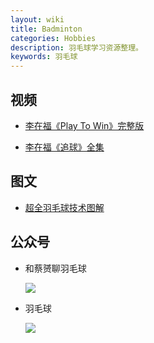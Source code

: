 ```yaml
---
layout: wiki
title: Badminton
categories: Hobbies
description: 羽毛球学习资源整理。
keywords: 羽毛球
---
```


## 视频

* [李在福《Play To Win》完整版](http://v.youku.com/v_show/id_XNDExNDM2NzA0.html)

* [李在福《追球》全集](http://v.youku.com/v_show/id_XMjczOTAyODI4.html?f=15463121)

## 图文

* [超全羽毛球技术图解](http://q.115.com/t-137397-1619804.html)

## 公众号

* 和蔡赟聊羽毛球

  ![](http://mp.weixin.qq.com/rr?timestamp=1472520489&src=3&ver=1&signature=NZvbIPFYyc2koVz8*Mhr1Zml1VcAu0wDSdMEERQDjKgC37-HN1ZEfvDY8YCueXilZueK5YZ9Jvq0qD4-V0eSEYCHL8r6k8J4aVE-ggw8-VM=)

* 羽毛球

  ![](http://mp.weixin.qq.com/rr?timestamp=1472520595&src=3&ver=1&signature=NZvbIPFYyc2koVz8*Mhr1fJBeh9*YLzNR50J*PHa49dNJLuole4V1juwtwj465WPriHqRazKZW5zx4QCFwNKSKYuKdKSQAUGu46mvL*GFqs=)

